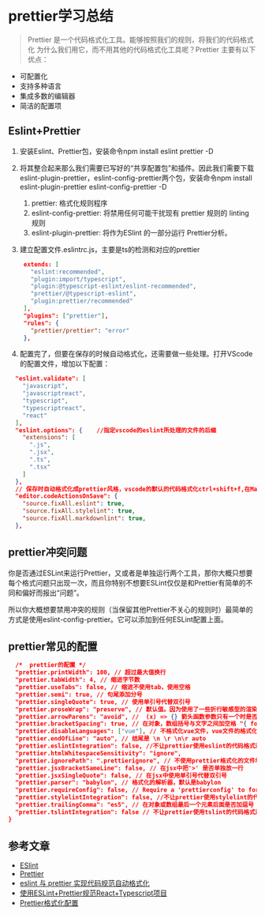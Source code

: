 # prettier学习总结

> Prettier 是一个代码格式化工具。能够按照我们的规则，将我们的代码格式化
为什么我们用它，而不用其他的代码格式化工具呢？Prettier 主要有以下优点：

- 可配置化
- 支持多种语言
- 集成多数的编辑器
- 简洁的配置项

## Eslint+Prettier

1. 安装Eslint、Prettier包，安装命令npm install eslint prettier -D
2. 将其整合起来那么我们需要已写好的“共享配置包”和插件。因此我们需要下载eslint-plugin-prettier，eslint-config-prettier两个包，安装命令npm install eslint-plugin-prettier eslint-config-prettier -D
   1. prettier: 格式化规则程序
   2. eslint-config-prettier: 将禁用任何可能干扰现有 prettier 规则的 linting 规则
   3. eslint-plugin-prettier: 将作为ESlint 的一部分运行 Prettier分析。
3. 建立配置文件.eslintrc.js，主要是ts的检测和对应的prettier

   ```JSON
    extends: [
      "eslint:recommended",
      "plugin:import/typescript",
      "plugin:@typescript-eslint/eslint-recommended",
      "prettier/@typescript-eslint",
      "plugin:prettier/recommended"
    ],
    "plugins": ["prettier"],
    "rules": {
      "prettier/prettier": "error"
    },
4. 配置完了，但要在保存的时候自动格式化，还需要做一些处理。打开VScode的配置文件，增加以下配置：

  ```JSON
    "eslint.validate": [
      "javascript",
      "javascriptreact",
      "typescript",
      "typescriptreact",
      "react"
    ],
    "eslint.options": {    //指定vscode的eslint所处理的文件的后缀
      "extensions": [
        ".js",
        ".jsx",
        ".ts",
        ".tsx"
      ]
    },
    // 保存时自动格式化成prettier风格，vscode的默认的代码格式化ctrl+shift+f,在Mac上可以修改成command+s。
    "editor.codeActionsOnSave": {
      "source.fixAll.eslint": true,
      "source.fixAll.stylelint": true,
      "source.fixAll.markdownlint": true,
    },
  ```

## prettier冲突问题

你是否通过ESLint来运行Prettier，又或者是单独运行两个工具，那你大概只想要每个格式问题只出现一次，而且你特别不想要ESLint仅仅是和Prettier有简单的不同和偏好而报出“问题”。

所以你大概想要禁用冲突的规则（当保留其他Prettier不关心的规则时）最简单的方式是使用eslint-config-prettier。它可以添加到任何ESLint配置上面。

## prettier常见的配置

  ```JSON
    /*  prettier的配置 */
    "prettier.printWidth": 100, // 超过最大值换行
    "prettier.tabWidth": 4, // 缩进字节数
    "prettier.useTabs": false, // 缩进不使用tab，使用空格
    "prettier.semi": true, // 句尾添加分号
    "prettier.singleQuote": true, // 使用单引号代替双引号
    "prettier.proseWrap": "preserve", // 默认值。因为使用了一些折行敏感型的渲染器（如GitHub comment）而按照markdown文本样式进行折行
    "prettier.arrowParens": "avoid", //  (x) => {} 箭头函数参数只有一个时是否要有小括号。avoid：省略括号
    "prettier.bracketSpacing": true, // 在对象，数组括号与文字之间加空格 "{ foo: bar }"
    "prettier.disableLanguages": ["vue"], // 不格式化vue文件，vue文件的格式化单独设置
    "prettier.endOfLine": "auto", // 结尾是 \n \r \n\r auto
    "prettier.eslintIntegration": false, //不让prettier使用eslint的代码格式进行校验
    "prettier.htmlWhitespaceSensitivity": "ignore",
    "prettier.ignorePath": ".prettierignore", // 不使用prettier格式化的文件填写在项目的.prettierignore文件中
    "prettier.jsxBracketSameLine": false, // 在jsx中把'>' 是否单独放一行
    "prettier.jsxSingleQuote": false, // 在jsx中使用单引号代替双引号
    "prettier.parser": "babylon", // 格式化的解析器，默认是babylon
    "prettier.requireConfig": false, // Require a 'prettierconfig' to format prettier
    "prettier.stylelintIntegration": false, //不让prettier使用stylelint的代码格式进行校验
    "prettier.trailingComma": "es5", // 在对象或数组最后一个元素后面是否加逗号（在ES5中加尾逗号）
    "prettier.tslintIntegration": false // 不让prettier使用tslint的代码格式进行校验
  }
  ```

## 参考文章

- [ESlint](https://eslint.bootcss.com/docs/user-guide/configuring#specifying-parser-options)
- [Prettier](https://prettier.io/docs/en/index.html)
- [eslint 与 prettier 实现代码规范自动格式化](https://www.cnblogs.com/ssaylo/p/12806757.html)
- [使用ESLint+Prettier规范React+Typescript项目](https://zhuanlan.zhihu.com/p/62401626?from_voters_page=true)
- [Prettier格式化配置](https://www.cnblogs.com/oneweek/p/11236515.html)
